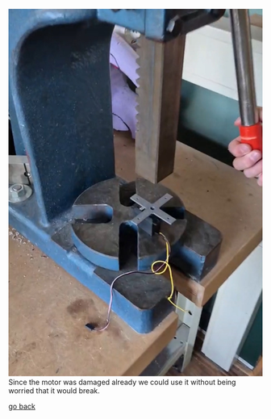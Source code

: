![press](images/press.png)
Since the motor was damaged already we could use it without being worried that it would break.

[go back](/doc/PersonalDevelopmentPlan.md)